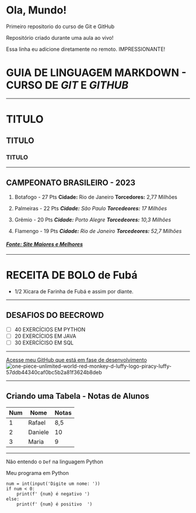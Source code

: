 # Ola, Mundo!
 Primeiro repositorio do curso de Git e GitHub

Repositório criado durante uma aula ao vivo!

Essa linha eu adicione diretamente no remoto. IMPRESSIONANTE!

# GUIA DE LINGUAGEM MARKDOWN - **CURSO DE *GIT* E *GITHUB***

***
# TITULO
## TITULO
### TITULO
***

## **CAMPEONATO BRASILEIRO - 2023**

1. Botafogo - 27 Pts
   **Cidade:** Rio de Janeiro
   **Torcedores:** 2,77 Milhões

2. Palmeiras - 22 Pts
   ***Cidade:** São Paulo*
   ***Torcedeores:** 17 Milhões*

3. Grêmio - 20 Pts
   ***Cidade:** Porto Alegre*
   ***Torcedeores:** 10,3 Milhões*

4. Flamengo - 19 Pts
   ***Cidade:** Rio de Janeiro*
   ***Torcedeores:** 52,7 Milhões*

#### *[Fonte: Site Maiores e Melhores](https://maioresemelhores.com/maiores-torcidas-do-brasil)*

***

# RECEITA DE BOLO de Fubá

* 1/2 Xícara de Farinha de Fubá e assim por diante.

***

## DESAFIOS DO BEECROWD

- [ ] 40 EXERCÍCIOS EM PYTHON
- [ ] 20 EXERCÍCIOS EM JAVA
- [ ] 30 EXERCÍCISO EM SQL
***

[Acesse meu GitHub que está em fase de desenvolvimento](https://github.com/RafaelPAlves88)
![one-piece-unlimited-world-red-monkey-d-luffy-logo-piracy-luffy-57ddb44340caf0bc5b2a81f3624b8deb](https://github.com/gustavoguanabara/git-github/assets/117296683/88279e47-163f-4a95-970d-a27e5f4bf941)

***
## Criando uma Tabela - Notas de Alunos

Num | Nome | Notas
---|---|---
1 | Rafael | 8,5
2 | Daniele | 10
3 | Maria | 9

***

Não entendo o `Def` na linguagem Python

Meu programa em Python

```
num = int(input('Digite um nome: '))
if num < 0:
    print(f' {num} é negativo ')
else:
    print(f' {num} é positivo  ')
```
